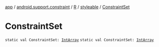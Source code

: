 [app](../../../index.md) / [android.support.constraint](../../index.md) / [R](../index.md) / [styleable](index.md) / [ConstraintSet](.)

# ConstraintSet

`static val ConstraintSet: `[`IntArray`](https://kotlinlang.org/api/latest/jvm/stdlib/kotlin/-int-array/index.html)
`static val ConstraintSet: `[`IntArray`](https://kotlinlang.org/api/latest/jvm/stdlib/kotlin/-int-array/index.html)